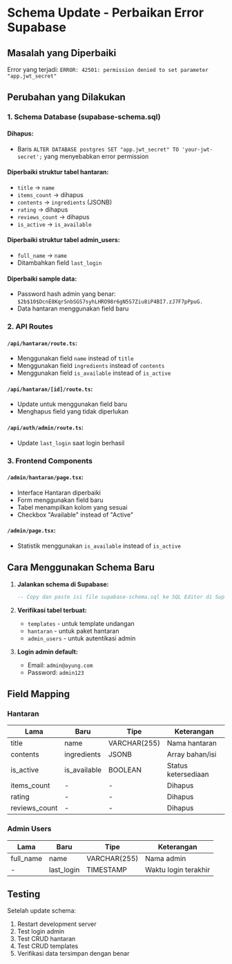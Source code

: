 # Schema Update - Perbaikan Error Supabase

## Masalah yang Diperbaiki

Error yang terjadi: `ERROR: 42501: permission denied to set parameter "app.jwt_secret"`

## Perubahan yang Dilakukan

### 1. Schema Database (supabase-schema.sql)

#### Dihapus:
- Baris `ALTER DATABASE postgres SET "app.jwt_secret" TO 'your-jwt-secret';` yang menyebabkan error permission

#### Diperbaiki struktur tabel hantaran:
- `title` → `name`
- `items_count` → dihapus
- `contents` → `ingredients` (JSONB)
- `rating` → dihapus
- `reviews_count` → dihapus
- `is_active` → `is_available`

#### Diperbaiki struktur tabel admin_users:
- `full_name` → `name`
- Ditambahkan field `last_login`

#### Diperbaiki sample data:
- Password hash admin yang benar: `$2b$10$DcnE8KqrSnbSGS7syhLHRO98r6gN5S7Ziu8iP4BI7.zJ7F7pPpuG.`
- Data hantaran menggunakan field baru

### 2. API Routes

#### `/api/hantaran/route.ts`:
- Menggunakan field `name` instead of `title`
- Menggunakan field `ingredients` instead of `contents`
- Menggunakan field `is_available` instead of `is_active`

#### `/api/hantaran/[id]/route.ts`:
- Update untuk menggunakan field baru
- Menghapus field yang tidak diperlukan

#### `/api/auth/admin/route.ts`:
- Update `last_login` saat login berhasil

### 3. Frontend Components

#### `/admin/hantaran/page.tsx`:
- Interface Hantaran diperbaiki
- Form menggunakan field baru
- Tabel menampilkan kolom yang sesuai
- Checkbox "Available" instead of "Active"

#### `/admin/page.tsx`:
- Statistik menggunakan `is_available` instead of `is_active`

## Cara Menggunakan Schema Baru

1. **Jalankan schema di Supabase:**
   ```sql
   -- Copy dan paste isi file supabase-schema.sql ke SQL Editor di Supabase Dashboard
   ```

2. **Verifikasi tabel terbuat:**
   - `templates` - untuk template undangan
   - `hantaran` - untuk paket hantaran
   - `admin_users` - untuk autentikasi admin

3. **Login admin default:**
   - Email: `admin@ayung.com`
   - Password: `admin123`

## Field Mapping

### Hantaran
| Lama | Baru | Tipe | Keterangan |
|------|------|------|------------|
| title | name | VARCHAR(255) | Nama hantaran |
| contents | ingredients | JSONB | Array bahan/isi |
| is_active | is_available | BOOLEAN | Status ketersediaan |
| items_count | - | - | Dihapus |
| rating | - | - | Dihapus |
| reviews_count | - | - | Dihapus |

### Admin Users
| Lama | Baru | Tipe | Keterangan |
|------|------|------|------------|
| full_name | name | VARCHAR(255) | Nama admin |
| - | last_login | TIMESTAMP | Waktu login terakhir |

## Testing

Setelah update schema:
1. Restart development server
2. Test login admin
3. Test CRUD hantaran
4. Test CRUD templates
5. Verifikasi data tersimpan dengan benar